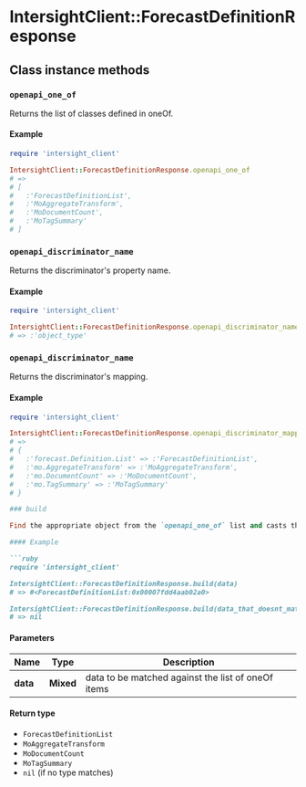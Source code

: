 # IntersightClient::ForecastDefinitionResponse

## Class instance methods

### `openapi_one_of`

Returns the list of classes defined in oneOf.

#### Example

```ruby
require 'intersight_client'

IntersightClient::ForecastDefinitionResponse.openapi_one_of
# =>
# [
#   :'ForecastDefinitionList',
#   :'MoAggregateTransform',
#   :'MoDocumentCount',
#   :'MoTagSummary'
# ]
```

### `openapi_discriminator_name`

Returns the discriminator's property name.

#### Example

```ruby
require 'intersight_client'

IntersightClient::ForecastDefinitionResponse.openapi_discriminator_name
# => :'object_type'
```

### `openapi_discriminator_name`

Returns the discriminator's mapping.

#### Example

```ruby
require 'intersight_client'

IntersightClient::ForecastDefinitionResponse.openapi_discriminator_mapping
# =>
# {
#   :'forecast.Definition.List' => :'ForecastDefinitionList',
#   :'mo.AggregateTransform' => :'MoAggregateTransform',
#   :'mo.DocumentCount' => :'MoDocumentCount',
#   :'mo.TagSummary' => :'MoTagSummary'
# }

### build

Find the appropriate object from the `openapi_one_of` list and casts the data into it.

#### Example

```ruby
require 'intersight_client'

IntersightClient::ForecastDefinitionResponse.build(data)
# => #<ForecastDefinitionList:0x00007fdd4aab02a0>

IntersightClient::ForecastDefinitionResponse.build(data_that_doesnt_match)
# => nil
```

#### Parameters

| Name | Type | Description |
| ---- | ---- | ----------- |
| **data** | **Mixed** | data to be matched against the list of oneOf items |

#### Return type

- `ForecastDefinitionList`
- `MoAggregateTransform`
- `MoDocumentCount`
- `MoTagSummary`
- `nil` (if no type matches)

